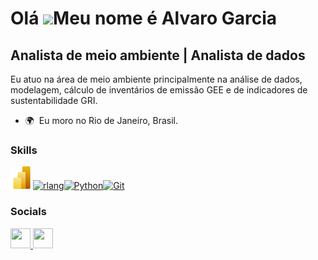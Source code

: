 Olá ![](https://user-images.githubusercontent.com/18350557/176309783-0785949b-9127-417c-8b55-ab5a4333674e.gif)Meu nome é Alvaro Garcia
=====================================================================================================================================

Analista de meio ambiente | Analista de dados
---------------------------------------------

Eu atuo na área de meio ambiente principalmente na análise de dados, modelagem, cálculo de inventários de emissão GEE e de indicadores de sustentabilidade GRI.

* 🌍  Eu moro no Rio de Janeiro, Brasil.

### Skills


<p align="left">
<a href= "https://powerbi.microsoft.com/pt-br/landing/free-account/?ef_id=_k_Cj0KCQiAnfmsBhDfARIsAM7MKi1b_5Bm-46pJU01I3L4Uz2fzS7HofQAZYjs4T9HKIKJfwu7UHhYNuMaAny_EALw_wcB_k_&OCID=AIDcmmk4cy2ahx_SEM__k_Cj0KCQiAnfmsBhDfARIsAM7MKi1b_5Bm-46pJU01I3L4Uz2fzS7HofQAZYjs4T9HKIKJfwu7UHhYNuMaAny_EALw_wcB_k_&gad_source=1&gclid=Cj0KCQiAnfmsBhDfARIsAM7MKi1b_5Bm-46pJU01I3L4Uz2fzS7HofQAZYjs4T9HKIKJfwu7UHhYNuMaAny_EALw_wcB" target="_blank" rel="noreferrer"><img src= "480px-New_Power_BI_Logo.svg.png" width="36" height="36" href="https://www.r-project.org/" target="_blank" rel="noreferrer"><img src="https://raw.githubusercontent.com/danielcranney/readme-generator/main/public/icons/skills/rlang-colored.svg" width="36" height="36" alt="rlang" /></a><a href="https://www.python.org/" target="_blank" rel="noreferrer"><img src="https://raw.githubusercontent.com/danielcranney/readme-generator/main/public/icons/skills/python-colored.svg" width="36" height="36" alt="Python" /></a><a href="https://git-scm.com/" target="_blank" rel="noreferrer"><img src="https://raw.githubusercontent.com/danielcranney/readme-generator/main/public/icons/skills/git-colored.svg" width="36" height="36" alt="Git" /></a>
</p>


### Socials

<p align="left"> <a href="https://www.github.com/alv-garcia" target="_blank" rel="noreferrer"> <picture> <source media="(prefers-color-scheme: dark)" srcset="https://raw.githubusercontent.com/danielcranney/readme-generator/main/public/icons/socials/github-dark.svg" /> <source media="(prefers-color-scheme: light)" srcset="https://raw.githubusercontent.com/danielcranney/readme-generator/main/public/icons/socials/github.svg" /> <img src="https://raw.githubusercontent.com/danielcranney/readme-generator/main/public/icons/socials/github.svg" width="32" height="32" /> </picture> </a> <a href="https://www.linkedin.com/in/alvaro-silveira-62a770176" target="_blank" rel="noreferrer"> <picture> <source media="(prefers-color-scheme: dark)" srcset="https://raw.githubusercontent.com/danielcranney/readme-generator/main/public/icons/socials/linkedin-dark.svg" /> <source media="(prefers-color-scheme: light)" srcset="https://raw.githubusercontent.com/danielcranney/readme-generator/main/public/icons/socials/linkedin.svg" /> <img src="https://raw.githubusercontent.com/danielcranney/readme-generator/main/public/icons/socials/linkedin.svg" width="32" height="32" /> </picture> </a></p>
